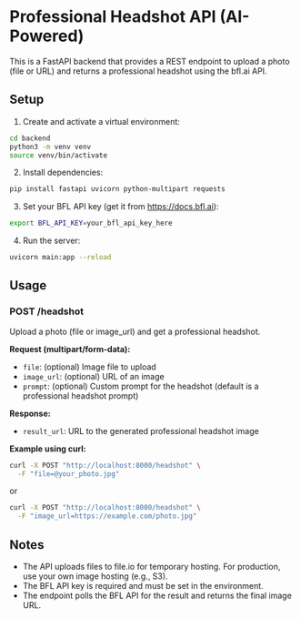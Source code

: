 # Professional Headshot API (AI-Powered)

This is a FastAPI backend that provides a REST endpoint to upload a photo (file or URL) and returns a professional headshot using the bfl.ai API.

## Setup

1. Create and activate a virtual environment:

```bash
cd backend
python3 -m venv venv
source venv/bin/activate
```

2. Install dependencies:

```bash
pip install fastapi uvicorn python-multipart requests
```

3. Set your BFL API key (get it from https://docs.bfl.ai):

```bash
export BFL_API_KEY=your_bfl_api_key_here
```

4. Run the server:

```bash
uvicorn main:app --reload
```

## Usage

### POST /headshot

Upload a photo (file or image_url) and get a professional headshot.

**Request (multipart/form-data):**
- `file`: (optional) Image file to upload
- `image_url`: (optional) URL of an image
- `prompt`: (optional) Custom prompt for the headshot (default is a professional headshot prompt)

**Response:**
- `result_url`: URL to the generated professional headshot image

**Example using curl:**

```bash
curl -X POST "http://localhost:8000/headshot" \
  -F "file=@your_photo.jpg"
```

or

```bash
curl -X POST "http://localhost:8000/headshot" \
  -F "image_url=https://example.com/photo.jpg"
```

## Notes
- The API uploads files to file.io for temporary hosting. For production, use your own image hosting (e.g., S3).
- The BFL API key is required and must be set in the environment.
- The endpoint polls the BFL API for the result and returns the final image URL. 